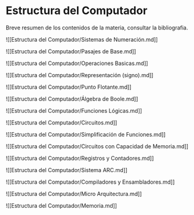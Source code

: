 # Estructura del Computador

Breve resumen de los contenidos de la materia, consultar la bibliografia.

![[Estructura del Computador/Sistemas de Numeración.md]]

![[Estructura del Computador/Pasajes de Base.md]]

![[Estructura del Computador/Operaciones Basicas.md]]

![[Estructura del Computador/Representación (signo).md]]

![[Estructura del Computador/Punto Flotante.md]]

![[Estructura del Computador/Álgebra de Boole.md]]

![[Estructura del Computador/Funciones Lógicas.md]]

![[Estructura del Computador/Circuitos.md]]

![[Estructura del Computador/Simplificación de Funciones.md]]

![[Estructura del Computador/Circuitos con Capacidad de Memoria.md]]

![[Estructura del Computador/Registros y Contadores.md]]

![[Estructura del Computador/Sistema ARC.md]]

![[Estructura del Computador/Compiladores y Ensambladores.md]]

![[Estructura del Computador/Micro Arquitectura.md]]

![[Estructura del Computador/Memoria.md]]